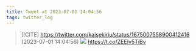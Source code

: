 ```yaml
---
title: Tweet at 2023-07-01 14:04:56
tags: twitter_log
---
```


> [!CITE] https://twitter.com/kaisekiriu/status/1675007558900412416 (2023-07-01 14:04:56)
> ![](https://twitter.com/kaisekiriu/status/1675007558900412416)
> https://t.co/ZEEIv5TiBv
